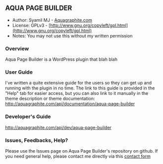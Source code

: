 ## AQUA PAGE BUILDER 

* Author:		Syamil MJ - [Aquagraphite.com](http://aquagraphite.com)
* License:		GPLv3 - [http://www.gnu.org/copyleft/gpl.html](http://www.gnu.org/copyleft/gpl.html)
* Notes:		You may not use this without my written permission

### Overview

Aqua Page Builder is a WordPress plugin that blah blah

### User Guide

I've written a quite extensive guide for the users so they can get up and running
with the plugin in no time. The link to this guide is provided in the "Help" tab
for easier access, but you can also link to it manually in the theme description or
theme documentation: http://aquagraphite.com/api/documentation/aqua-page-builder

### Developer's Guide

http://aquagraphite.com/api/dev/aqua-page-builder

### Issues, Feedbacks, Help?

Please use the Issues page on Aqua Page Builder's repository on github.
If you need general help, please contact me directly via this [contact form](http://aquagraphite.com/about)